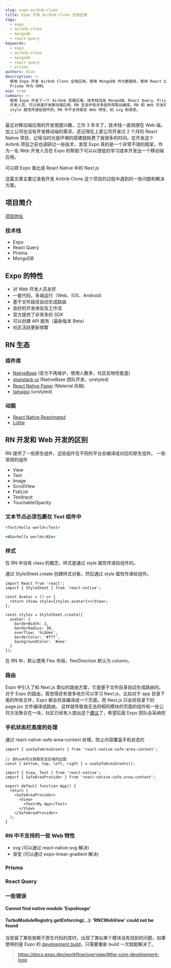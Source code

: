 ```yaml
---
slug: expo-airbnb-clone
title: Expo 开发 Airbnb Clone 全栈应用
tags:
  - expo
  - airbnb-clone
  - mongodb
  - react-query
keywords:
  - expo
  - airbnb-clone
  - mongodb
  - react query
  - prisma
authors: Alan
description: >-
  使用 Expo 开发 Airbnb Clone 全栈应用，使用 MongoDB 作为数据库，使用 React Query 作为数据管理工具，使用
  Prisma 作为 ORM。
wip: true
summary: >-
  使用 Expo 开发了一个 Airbnb 克隆应用，技术栈包括 MongoDB、React Query、Prisma。Expo 非常适合 Web
  开发人员，可以快速开发移动端应用。RN 生态中有许多组件库和动画库。RN 和 Web 开发有一些区别，比如 RN 中没有 class 的概念，样式是通过
  style 属性传递给组件的。RN 中不支持某些 Web 特性，如 svg 和渐变。
---
```


最近对移动端应用的开发很感兴趣，工作 3 年半了，技术栈一直局限在 Web 端，加上公司也没有开发移动端的需求，还记得在上家公司开发过 2 个月的 React Native 项目，记得当时光是环境的搭建就耗费了我很多的时间。在开发这个 Airbnb 项目之前也调研过一些技术，发现 Expo 真的是一个非常不错的框架，作为一名 Web 开发人员在 Expo 的帮助下可以以很低的学习成本开发出一个移动端应用。

可以把 Expo 类比成 React Native 中的 Next.js

<!-- truncate -->

这篇文章主要记录我开发 Airbnb Clone 这个项目的过程中遇到的一些问题和解决方案。

## 项目简介

[项目地址](https://github.com/3Alan/airbnb-clone)

### 技术栈

- Expo
- React Query
- Prisma
- MongoDB

## Expo 的特性

- 对 Web 开发人员友好
- 一套代码，多端运行（Web、IOS、Android）
- 基于文件路径自动生成路由
- 良好的开发体验及工作流
- 官方提供了非常多的 SDK
- 可以创建 API 服务（最新版本 Beta）
- 社区活跃更新频繁

## RN 生态

### 组件库

- [NativeBase](https://nativebase.io/) (官方不再维护，使用人数多，社区反映性能差)
- [gluestack-ui](https://gluestack.io/) (NativeBase 团队开发，unstyled)
- [React Native Paper](https://reactnativepaper.com/) (Material 风格)
- [tamagui](https://tamagui.dev/) (unstyled)

### 动画

- [React Native Reanimated](https://docs.swmansion.com/react-native-reanimated/)
- [Lottie](https://github.com/lottie-react-native/lottie-react-native)

## RN 开发和 Web 开发的区别

RN 提供了一些原生组件，这些组件在不同的平台会编译成对应的原生组件。
一些常用的组件

- View
- Text
- Image
- ScrollView
- FlatList
- TextInput
- TouchableOpacity

### 文本节点必须包裹在 Text 组件中

<Tabs>
<TabItem value="RN" label="RN">

```jsx
<Text>hello world</Text>
```

</TabItem>
<TabItem value="Web" label="Web">

```jsx
<div>hello world</div>
```

</TabItem>
</Tabs>

### 样式

在 RN 中没有 class 的概念，样式是通过 style 属性传递给组件的。

通过 StyleSheet.create 创建样式对象，然后通过 style 属性传递给组件。

```tsx
import React from 'react';
import { StyleSheet } from 'react-native';

const Avatar = () => {
  return <View style={styles.avatar}></View>;
};

const styles = StyleSheet.create({
  avatar: {
    borderWidth: 2,
    borderRadius: 30,
    overflow: 'hidden',
    borderColor: '#fff',
    backgroundColor: '#eee'
  }
});
```

在 RN 中，默认使用 Flex 布局，flexDirection 默认为 column。

### 路由

Expo 中引入了和 Next.js 类似的路由方案，它是基于文件目录自动生成路由的。
对于 Expo 的路由，我觉得还有很多地方可以学习 Next.js，比如对于 app 目录下面的所有文件，Expo 都会将其编译成一个页面，而 Next.js 只会将目录下的 page.jsx 文件编译成路由。 这样就导致我无法将相同模块的页面的组件和一些公共方法聚合在一块，社区已经有人提出这个[建议](https://github.com/expo/router/discussions/309#discussioncomment-5563148)了，希望后面 Expo 团队会采纳吧

### 手机状态栏高度的处理

通过 react-native-safe-area-context 处理，防止内容覆盖手机状态栏

```tsx
import { useSafeAreaInsets } from 'react-native-safe-area-context';

// 该hook可以获取安全区域的边距
const { bottom, top, left, right } = useSafeAreaInsets();
```

```tsx
import { View, Text } from 'react-native';
import { SafeAreaProvider } from 'react-native-safe-area-context';

export default function App() {
  return (
    <SafeAreaProvider>
      <View>
        <Text>My App</Text>
      </View>
    </SafeAreaProvider>
  );
}
```

### RN 中不支持的一些 Web 特性

- svg (可以通过 react-native-svg 解决)
- 渐变 (可以通过 expo-linear-gradient 解决)

### Prisma

### React Query

### 一些错误

#### Cannot find native module 'ExpoImage'

#### TurboModuleRegistry.getEnforcing(...): 'RNCWebView' could not be found

当安装了某些依赖于原生代码的库时，出现了类似某个模块没有找到的问题，如果使用的是 Expo 的 [development build](https://docs.expo.dev/develop/development-builds/create-a-build/)，只需要重新 build 一次就能解决了。

> https://docs.expo.dev/workflow/overview/#the-core-development-loop
